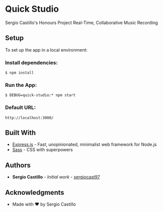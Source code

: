# Quick Studio

Sergio Castillo's Honours Project
Real-Time, Collaborative Music Recording

## Setup

To set up the app in a local environment:

### Install dependencies:
```
$ npm install
```

### Run the App:
```
$ DEBUG=quick-studio:* npm start
```

### Default URL:
```
http://localhost:3000/
```

## Built With

* [Express.js](https://expressjs.com/) - Fast, unopinionated, minimalist web framework for Node.js
* [Sass](https://sass-lang.com/) - CSS with superpowers

## Authors

* **Sergio Castillo** - *Initial work* - [sergiocast97](https://github.com/sergiocast97)

## Acknowledgments

* Made with ❤ by Sergio Castillo